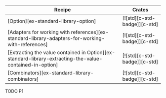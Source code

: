 | Recipe | Crates |
|---|---|
| [Option][ex-standard-library-option] | [![std][c-std-badge]][c-std] |
| [Adapters for working with references][ex-standard-library-adapters-for-working-with-references] | [![std][c-std-badge]][c-std] |
| [Extracting the value contained in Option][ex-standard-library-extracting-the-value-contained-in-option] | [![std][c-std-badge]][c-std] |
| [Combinators][ex-standard-library-combinators] | [![std][c-std-badge]][c-std] |

<div class="hidden">
TODO P1
</div>
